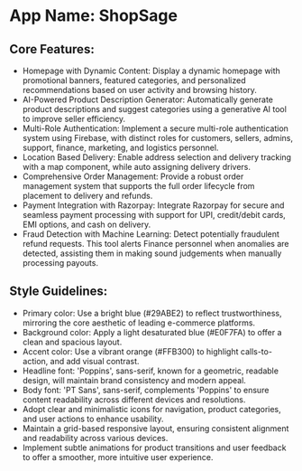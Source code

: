 # **App Name**: ShopSage

## Core Features:

- Homepage with Dynamic Content: Display a dynamic homepage with promotional banners, featured categories, and personalized recommendations based on user activity and browsing history.
- AI-Powered Product Description Generator: Automatically generate product descriptions and suggest categories using a generative AI tool to improve seller efficiency.
- Multi-Role Authentication: Implement a secure multi-role authentication system using Firebase, with distinct roles for customers, sellers, admins, support, finance, marketing, and logistics personnel.
- Location Based Delivery: Enable address selection and delivery tracking with a map component, while auto assigning delivery drivers.
- Comprehensive Order Management: Provide a robust order management system that supports the full order lifecycle from placement to delivery and refunds.
- Payment Integration with Razorpay: Integrate Razorpay for secure and seamless payment processing with support for UPI, credit/debit cards, EMI options, and cash on delivery.
- Fraud Detection with Machine Learning: Detect potentially fraudulent refund requests. This tool alerts Finance personnel when anomalies are detected, assisting them in making sound judgements when manually processing payouts.

## Style Guidelines:

- Primary color: Use a bright blue (#29ABE2) to reflect trustworthiness, mirroring the core aesthetic of leading e-commerce platforms.
- Background color: Apply a light desaturated blue (#E0F7FA) to offer a clean and spacious layout.
- Accent color: Use a vibrant orange (#FFB300) to highlight calls-to-action, and add visual contrast.
- Headline font: 'Poppins', sans-serif, known for a geometric, readable design, will maintain brand consistency and modern appeal.
- Body font: 'PT Sans', sans-serif, complements 'Poppins' to ensure content readability across different devices and resolutions.
- Adopt clear and minimalistic icons for navigation, product categories, and user actions to enhance usability.
- Maintain a grid-based responsive layout, ensuring consistent alignment and readability across various devices.
- Implement subtle animations for product transitions and user feedback to offer a smoother, more intuitive user experience.